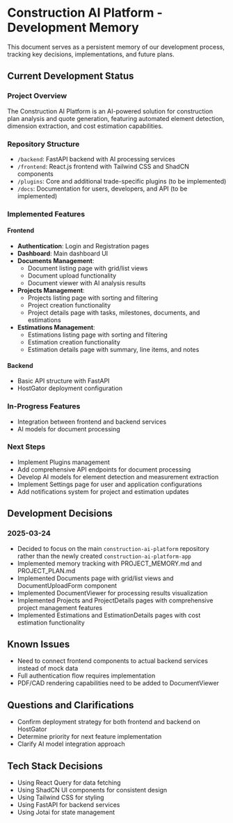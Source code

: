 # Construction AI Platform - Development Memory

This document serves as a persistent memory of our development process, tracking key decisions, implementations, and future plans.

## Current Development Status

### Project Overview
The Construction AI Platform is an AI-powered solution for construction plan analysis and quote generation, featuring automated element detection, dimension extraction, and cost estimation capabilities.

### Repository Structure
- `/backend`: FastAPI backend with AI processing services
- `/frontend`: React.js frontend with Tailwind CSS and ShadCN components
- `/plugins`: Core and additional trade-specific plugins (to be implemented)
- `/docs`: Documentation for users, developers, and API (to be implemented)

### Implemented Features

#### Frontend
- **Authentication**: Login and Registration pages
- **Dashboard**: Main dashboard UI
- **Documents Management**:
  - Document listing page with grid/list views
  - Document upload functionality
  - Document viewer with AI analysis results
- **Projects Management**:
  - Projects listing page with sorting and filtering
  - Project creation functionality
  - Project details page with tasks, milestones, documents, and estimations
- **Estimations Management**:
  - Estimations listing page with sorting and filtering
  - Estimation creation functionality
  - Estimation details page with summary, line items, and notes

#### Backend
- Basic API structure with FastAPI
- HostGator deployment configuration

### In-Progress Features
- Integration between frontend and backend services
- AI models for document processing

### Next Steps
- Implement Plugins management
- Add comprehensive API endpoints for document processing
- Develop AI models for element detection and measurement extraction
- Implement Settings page for user and application configurations
- Add notifications system for project and estimation updates

## Development Decisions

### 2025-03-24
- Decided to focus on the main `construction-ai-platform` repository rather than the newly created `construction-ai-platform-app`
- Implemented memory tracking with PROJECT_MEMORY.md and PROJECT_PLAN.md
- Implemented Documents page with grid/list views and DocumentUploadForm component
- Implemented DocumentViewer for processing results visualization
- Implemented Projects and ProjectDetails pages with comprehensive project management features
- Implemented Estimations and EstimationDetails pages with cost estimation functionality

## Known Issues
- Need to connect frontend components to actual backend services instead of mock data
- Full authentication flow requires implementation
- PDF/CAD rendering capabilities need to be added to DocumentViewer

## Questions and Clarifications
- Confirm deployment strategy for both frontend and backend on HostGator
- Determine priority for next feature implementation
- Clarify AI model integration approach

## Tech Stack Decisions
- Using React Query for data fetching
- Using ShadCN UI components for consistent design
- Using Tailwind CSS for styling
- Using FastAPI for backend services
- Using Jotai for state management
